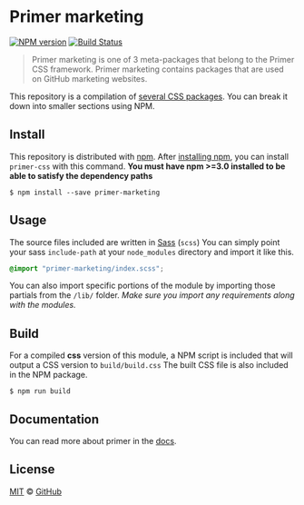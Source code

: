 # Primer marketing

[![NPM version](http://img.shields.io/npm/v/primer-marketing.svg)](https://www.npmjs.org/package/primer-marketing)
[![Build Status](https://travis-ci.org/primer/primer-css.svg?branch=master)](https://travis-ci.org/primer/primer-css)

> Primer marketing is one of 3 meta-packages that belong to the Primer CSS framework. Primer marketing contains packages that are used on GitHub marketing websites.

This repository is a compilation of [several CSS packages](https://github.com/primer/primer-css). You can break it down into smaller sections using NPM.

## Install

This repository is distributed with [npm][npm]. After [installing npm][install-npm], you can install `primer-css` with this command. **You must have npm >=3.0 installed to be able to satisfy the dependency paths**

```
$ npm install --save primer-marketing
```

## Usage

The source files included are written in [Sass][sass] (`scss`) You can simply point your sass `include-path` at your `node_modules` directory and import it like this.

```scss
@import "primer-marketing/index.scss";
```

You can also import specific portions of the module by importing those partials from the `/lib/` folder. _Make sure you import any requirements along with the modules._

## Build

For a compiled **css** version of this module, a NPM script is included that will output a CSS version to `build/build.css` The built CSS file is also included in the NPM package.

```
$ npm run build
```

## Documentation

You can read more about primer in the [docs][docs].

## License

[MIT](./LICENSE) &copy; [GitHub](https://github.com/)

[primer]: https://github.com/primer/primer
[docs]: http://primercss.io/
[npm]: https://www.npmjs.com/
[install-npm]: https://docs.npmjs.com/getting-started/installing-node
[sass]: http://sass-lang.com/
